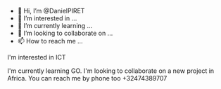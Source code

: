 - 👋 Hi, I’m @DanielPIRET
- 👀 I’m interested in ...
- 🌱 I’m currently learning ...
- 💞️ I’m looking to collaborate on ...
- 📫 How to reach me ...

<!---
DanielPIRET/DanielPIRET is a ✨ special ✨ repository because its `README.md` (this file) appears on your GitHub profile.
You can click the Preview link to take a look at your changes.
--->I'm interested in ICT
I'm currently learning GO.
I'm looking to collaborate on a new project in Africa.
You can reach me by phone too +32474389707

